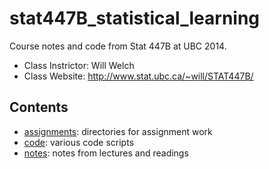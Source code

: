 stat447B_statistical_learning
=============================

Course notes and code from Stat 447B at UBC 2014.

* Class Instrictor: Will Welch
* Class Website: <http://www.stat.ubc.ca/~will/STAT447B/>

## Contents

* [assignments](assignments): directories for assignment work
* [code](code): various code scripts
* [notes](notes): notes from lectures and readings